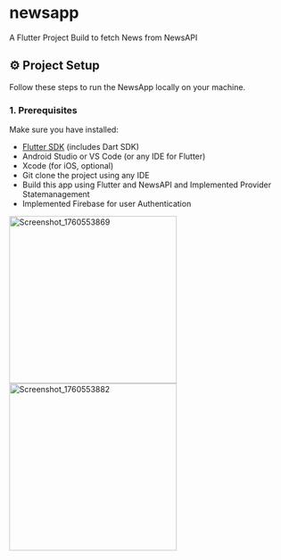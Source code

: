 # newsapp

A Flutter Project Build to fetch News from NewsAPI
## ⚙️ Project Setup

Follow these steps to run the NewsApp locally on your machine.

### 1. Prerequisites
Make sure you have installed:

- [Flutter SDK](https://flutter.dev/docs/get-started/install) (includes Dart SDK)
- Android Studio or VS Code (or any IDE for Flutter)
- Xcode (for iOS, optional)
- Git clone the project using any IDE
- Build this app using Flutter and NewsAPI and Implemented Provider Statemanagement
- Implemented Firebase for user Authentication


<img width="300" height="300" alt="Screenshot_1760553869" src="https://github.com/user-attachments/assets/415f44cb-d594-45d6-b486-c02bf5c896f6" />
<img width="300" height="300" alt="Screenshot_1760553882" src="https://github.com/user-attachments/assets/6d548b49-34d2-449c-b5b6-e15f381560a9" />
